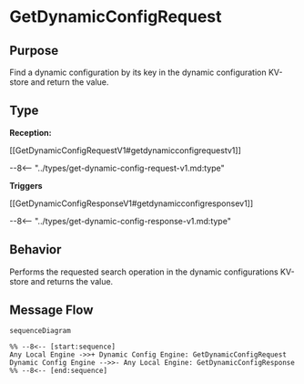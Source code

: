 <div class="message" markdown>


# GetDynamicConfigRequest

## Purpose

<!-- --8<-- [start:purpose] -->
Find a dynamic configuration by its key in the dynamic configuration KV-store and return the value.
<!-- --8<-- [end:purpose] -->

## Type

<!-- --8<-- [start:type] -->
**Reception:**

[[GetDynamicConfigRequestV1#getdynamicconfigrequestv1]]

--8<-- "../types/get-dynamic-config-request-v1.md:type"

**Triggers**

[[GetDynamicConfigResponseV1#getdynamicconfigresponsev1]]

--8<-- "../types/get-dynamic-config-response-v1.md:type"

<!-- --8<-- [end:type] -->

## Behavior

<!-- --8<-- [start:behavior] -->
Performs the requested search operation in the dynamic configurations KV-store and returns the value.
<!-- --8<-- [end:behavior] -->


## Message Flow

<!-- --8<-- [start:messages] -->
```mermaid
sequenceDiagram

%% --8<-- [start:sequence]
Any Local Engine ->>+ Dynamic Config Engine: GetDynamicConfigRequest
Dynamic Config Engine -->>- Any Local Engine: GetDynamicConfigResponse
%% --8<-- [end:sequence]
```

<!-- --8<-- [end:messages] -->

</div>